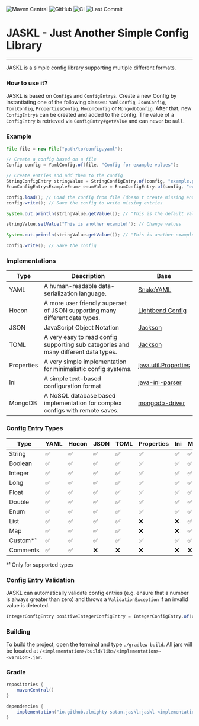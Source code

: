 ![Maven Central](https://img.shields.io/maven-central/v/io.github.almighty-satan.jaskl/jaskl-yaml?style=flat-square)
![GitHub](https://img.shields.io/github/license/Almighty-Satan/JASKL?style=flat-square)
![CI](https://img.shields.io/github/actions/workflow/status/Almighty-Satan/JASKL/gradle-build.yml?branch=master&style=flat-square)
![Last Commit](https://img.shields.io/github/last-commit/Almighty-Satan/JASKL?style=flat-square)

# JASKL - Just Another Simple Config Library
___

JASKL is a simple config library supporting multiple different formats.

### How to use it?
JASKL is based on `Config`s and `ConfigEntry`s. 
Create a new Config by instantiating one of the following classes: 
`YamlConfig`, `JsonConfig`, `TomlConfig`, `PropertiesConfig`,  `HoconConfig` or `MongodbConfig`. 
After that, new `ConfigEntry`s can be created and added to the config. The value of a `ConfigEntry` is retrieved via
`ConfigEntry#getValue` and can never be `null`.

### Example
```java
File file = new File("path/to/config.yaml");

// Create a config based on a file
Config config = YamlConfig.of(file, "Config for example values");

// Create entries and add them to the config
StringConfigEntry stringValue = StringConfigEntry.of(config, "example.path.string", "An example String!", "This is the default value!");
EnumConfigEntry<ExampleEnum> enumValue = EnumConfigEntry.of(config, "example.path.enum", "An example String!", ExampleEnum.EXAMPLE);

config.load(); // Load the config from file (doesn't create missing entries)
config.write(); // Save the config to write missing entries

System.out.println(stringValue.getValue()); // "This is the default value!"

stringValue.setValue("This is another example!"); // Change values

System.out.println(stringValue.getValue()); // "This is another example!"

config.write(); // Save the config
```

### Implementations
| Type       | Description                                                                         | Base                                                                                        |
|------------|-------------------------------------------------------------------------------------|---------------------------------------------------------------------------------------------|
| YAML       | A human-readable data-serialization language.                                       | [SnakeYAML](https://bitbucket.org/snakeyaml/snakeyaml)                                      |
| Hocon      | A more user friendly superset of JSON supporting many different data types.         | [Lightbend Config](https://github.com/lightbend/config)                                     |
| JSON       | JavaScript Object Notation                                                          | [Jackson](https://github.com/FasterXML/jackson)                                             |
| TOML       | A very easy to read config supporting sub categories and many different data types. | [Jackson](https://github.com/FasterXML/jackson)                                             |
| Properties | A very simple implementation for minimalistic config systems.                       | [java.util.Properties](https://docs.oracle.com/javase/8/docs/api/java/util/Properties.html) |
| Ini        | A simple text-based configuration format                                            | [java-ini-parser](https://github.com/vincentrussell/java-ini-parser)                        |
| MongoDB    | A NoSQL database based implementation for complex configs with remote saves.        | [mongodb-driver](https://mvnrepository.com/artifact/org.mongodb/mongodb-driver-sync)        |

### Config Entry Types
| Type     | YAML | Hocon | JSON | TOML | Properties | Ini | MongoDB |
|----------|------|-------|------|------|------------|-----|---------|
| String   | ✅   | ✅   | ✅   | ✅   | ✅        | ✅  | ✅      |
| Boolean  | ✅   | ✅   | ✅   | ✅   | ✅        | ✅  | ✅      |
| Integer  | ✅   | ✅   | ✅   | ✅   | ✅        | ✅  | ✅      |
| Long     | ✅   | ✅   | ✅   | ✅   | ✅        | ✅  | ✅      |
| Float    | ✅   | ✅   | ✅   | ✅   | ✅        | ✅  | ✅      |
| Double   | ✅   | ✅   | ✅   | ✅   | ✅        | ✅  | ✅      |
| Enum     | ✅   | ✅   | ✅   | ✅   | ✅        | ✅  | ✅      |
| List     | ✅   | ✅   | ✅   | ✅   | ❌        | ❌  | ✅      |
| Map      | ✅   | ✅   | ✅   | ✅   | ❌        | ❌  | ✅      |
| Custom\*¹| ✅   | ✅   | ✅   | ✅   | ✅        | ✅  | ✅      |
| Comments | ✅   | ✅   | ❌   | ❌   | ❌        | ❌  | ❌      |

\*¹ Only for supported types  

### Config Entry Validation
JASKL can automatically validate config entries (e.g. ensure that a number is always greater than zero) and throws a
`ValidationException` if an invalid value is detected.
```java
IntegerConfigEntry positiveIntegerConfigEntry = IntegerConfigEntry.of(config, "example.integer", "Example Integer", 1, Validator.INTEGER_POSITIVE);
```

### Building
To build the project, open the terminal and type `./gradlew build`. All jars will be located at `/<implementation>/build/libs/<implementation>-<version>.jar`.

### Gradle
```gradle
repositories {
    mavenCentral()
}

dependencies {
    implementation("io.github.almighty-satan.jaskl:jaskl-<implementation>:<version>")
}
```
